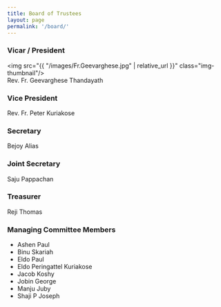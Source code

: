 ```yaml
---
title: Board of Trustees
layout: page
permalink: '/board/'
---
```

      
### Vicar / President
<img src="{{ "/images/Fr.Geevarghese.jpg" | relative_url }}" class="img-thumbnail"/> <br />
Rev. Fr. Geevarghese Thandayath

### Vice President
Rev. Fr. Peter Kuriakose

### Secretary
Bejoy Alias

### Joint Secretary
Saju Pappachan

### Treasurer
Reji Thomas

### Managing Committee Members
- Ashen Paul
- Binu Skariah
- Eldo Paul
- Eldo Peringattel Kuriakose
- Jacob Koshy
- Jobin George
- Manju Juby
- Shaji P Joseph
